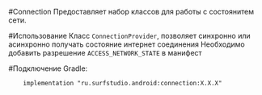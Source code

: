 #Connection
Предоставляет набор классов для работы с состоянитем сети.

#Использование
Класс `ConnectionProvider`, позволяет синхронно или асинхронно получать состояние интернет соединения
Необходимо добавить разрешение `ACCESS_NETWORK_STATE` в манифест

#Подключение
Gradle:
```
    implementation "ru.surfstudio.android:connection:X.X.X"
```